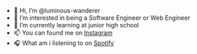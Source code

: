 - 👋 Hi, I’m @luminous-wanderer
- 👀 I’m interested in being a Software Engineer or Web Engineer
- 🌱 I’m currently learning at junior high school
- 📫 You can found me on [Instagram](https://www.instagram.com/es76._/)
- 🎧 What am i listening to on [Spotify](https://open.spotify.com/user/c29v4xardy2afu1wdgc3iu7xz?si=jeY4UGZaS0Sur10XT5zxwQ&utm_source=copy-link)
<!---
AditMekka045/AditMekka045 is a ✨ special ✨ repository because its `README.md` (this file) appears on your GitHub profile.
You can click the Preview link to take a look at your changes.
--->
